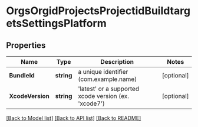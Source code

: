 # OrgsOrgidProjectsProjectidBuildtargetsSettingsPlatform

## Properties

Name | Type | Description | Notes
------------ | ------------- | ------------- | -------------
**BundleId** | **string** | a unique identifier (com.example.name) | [optional] 
**XcodeVersion** | **string** | &#39;latest&#39; or a supported xcode version (ex. &#39;xcode7&#39;) | [optional] 

[[Back to Model list]](../README.md#documentation-for-models) [[Back to API list]](../README.md#documentation-for-api-endpoints) [[Back to README]](../README.md)


